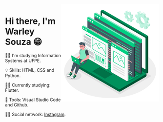 <img src=".github/developer.png" width="320px" align="right">

# Hi there, I'm Warley Souza 😁


👨‍🎓 I'm studying Information Systems at UFPE.

💡 Skills: HTML, CSS and Python.

👨‍💻 Currently studying: Flutter.

🎒 Tools: Visual Studio Code and Github.

🙋‍♂️ Social network: [Instagram](www.instagram.com/warleys11).